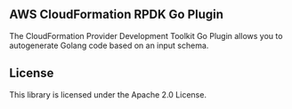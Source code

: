## AWS CloudFormation RPDK Go Plugin

The CloudFormation Provider Development Toolkit Go Plugin allows you to autogenerate Golang code based on an input schema.

## License

This library is licensed under the Apache 2.0 License.
